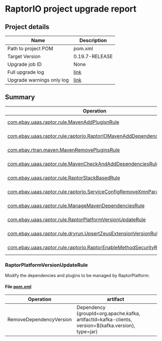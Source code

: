 
# RaptorIO project upgrade report
## Project details
Name | Description
---- | -----------
Path to project POM |	pom.xml
Target Version |	0.19.7-RELEASE
Upgrade job ID | None
Full upgrade log | [link](raptor-upgrade-debug.log)
Upgrade warnings only log | [link](raptor-upgrade-warn.log)

     ## Summary

| Operation | Details |
| ---- | ----------- |
|[com.ebay.uaas.raptor.rule.MavenAddPlugisnRule](#MavenAddPlugisnRule) | impacted 0 file(s) |
|[com.ebay.uaas.raptor.rule.raptorio.RaptorIOMavenAddDependenciesRule](#RaptorIOMavenAddDependenciesRule) | impacted 0 file(s) |
|[com.ebay.rtran.maven.MavenRemovePluginsRule](#MavenRemovePluginsRule) | impacted 1 file(s) |
|[com.ebay.uaas.raptor.rule.MavenCheckAndAddDependenciesRule](#MavenCheckAndAddDependenciesRule) | impacted 6 file(s) |
|[com.ebay.uaas.raptor.rule.RaptorStackBasedRule](#RaptorStackBasedRule) | impacted 5 file(s) |
|[com.ebay.uaas.raptor.rule.raptorio.ServiceConfigRemoveXmnParameterRule](#ServiceConfigRemoveXmnParameterRule) | impacted 0 file(s) |
|[com.ebay.uaas.raptor.rule.ManageMavenDependenciesRule](#ManageMavenDependenciesRule) | impacted 2 file(s) |
|[com.ebay.uaas.raptor.rule.RaptorPlatformVersionUpdateRule](#RaptorPlatformVersionUpdateRule) | impacted 2 file(s) |
|[com.ebay.uaas.raptor.rule.dryrun.UpsertZeusExtensionVersionRule](#UpsertZeusExtensionVersionRule) | impacted 0 file(s) |
|[com.ebay.uaas.raptor.rule.raptorio.RaptorEnableMethodSecurityRule](#RaptorEnableMethodSecurityRule) | impacted 0 file(s) |

### RaptorPlatformVersionUpdateRule
Modify the dependencies and plugins to be managed by RaptorPlatform:
      
#### File [pom.xml](/pom.xml)
|Operation|artifact|
|------|----|
|RemoveDependencyVersion|Dependency {groupId=org.apache.kafka, artifactId=kafka-clients, version=${kafka.version}, type=jar}|
